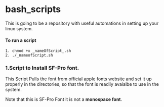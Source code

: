 # bash_scripts
This is going to be a repository with useful automations in setting up your linux system.
#### To run a script
    1. chmod +x _nameOfScript_.sh
    2. ./_nameofScript.sh

 ### 1.Script to Install SF-Pro font.
 
 This Script Pulls the font from official apple fonts website and set it up properly in the directories, so that the font is     readily avaialbe to use in the system.
 
 Note that this is SF-Pro Font it is not a **monospace font**.
 
